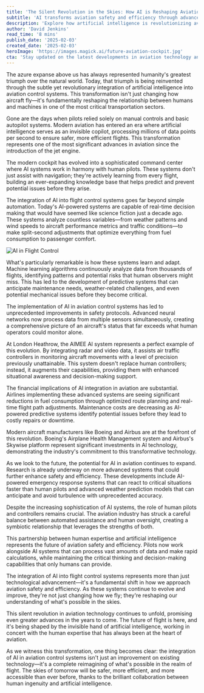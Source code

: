 ```yaml
---
title: 'The Silent Revolution in the Skies: How AI is Reshaping Aviation Control Systems'
subtitle: 'AI transforms aviation safety and efficiency through advanced control systems'
description: 'Explore how artificial intelligence is revolutionizing aviation control systems, enhancing safety and efficiency while maintaining the crucial role of human expertise. From advanced cockpit systems to predictive maintenance, discover how AI is reshaping the future of flight.'
author: 'David Jenkins'
read_time: '8 mins'
publish_date: '2025-02-03'
created_date: '2025-02-03'
heroImage: 'https://images.magick.ai/future-aviation-cockpit.jpg'
cta: 'Stay updated on the latest developments in aviation technology and AI innovation. Follow us on LinkedIn for exclusive insights into how artificial intelligence is transforming the aerospace industry.'
---
```


The azure expanse above us has always represented humanity's greatest triumph over the natural world. Today, that triumph is being reinvented through the subtle yet revolutionary integration of artificial intelligence into aviation control systems. This transformation isn't just changing how aircraft fly—it's fundamentally reshaping the relationship between humans and machines in one of the most critical transportation sectors.

Gone are the days when pilots relied solely on manual controls and basic autopilot systems. Modern aviation has entered an era where artificial intelligence serves as an invisible copilot, processing millions of data points per second to ensure safer, more efficient flights. This transformation represents one of the most significant advances in aviation since the introduction of the jet engine.

The modern cockpit has evolved into a sophisticated command center where AI systems work in harmony with human pilots. These systems don't just assist with navigation; they're actively learning from every flight, building an ever-expanding knowledge base that helps predict and prevent potential issues before they arise.

The integration of AI into flight control systems goes far beyond simple automation. Today's AI-powered systems are capable of real-time decision making that would have seemed like science fiction just a decade ago. These systems analyze countless variables—from weather patterns and wind speeds to aircraft performance metrics and traffic conditions—to make split-second adjustments that optimize everything from fuel consumption to passenger comfort.

![AI in Flight Control](https://i.magick.ai/PIXE/imagined-ai-flight-control-systems.jpg)

What's particularly remarkable is how these systems learn and adapt. Machine learning algorithms continuously analyze data from thousands of flights, identifying patterns and potential risks that human observers might miss. This has led to the development of predictive systems that can anticipate maintenance needs, weather-related challenges, and even potential mechanical issues before they become critical.

The implementation of AI in aviation control systems has led to unprecedented improvements in safety protocols. Advanced neural networks now process data from multiple sensors simultaneously, creating a comprehensive picture of an aircraft's status that far exceeds what human operators could monitor alone.

At London Heathrow, the AIMEE AI system represents a perfect example of this evolution. By integrating radar and video data, it assists air traffic controllers in monitoring aircraft movements with a level of precision previously unattainable. This system doesn't replace human controllers; instead, it augments their capabilities, providing them with enhanced situational awareness and decision-making support.

The financial implications of AI integration in aviation are substantial. Airlines implementing these advanced systems are seeing significant reductions in fuel consumption through optimized route planning and real-time flight path adjustments. Maintenance costs are decreasing as AI-powered predictive systems identify potential issues before they lead to costly repairs or downtime.

Modern aircraft manufacturers like Boeing and Airbus are at the forefront of this revolution. Boeing's Airplane Health Management system and Airbus's Skywise platform represent significant investments in AI technology, demonstrating the industry's commitment to this transformative technology.

As we look to the future, the potential for AI in aviation continues to expand. Research is already underway on more advanced systems that could further enhance safety and efficiency. These developments include AI-powered emergency response systems that can react to critical situations faster than human pilots and advanced weather prediction models that can anticipate and avoid turbulence with unprecedented accuracy.

Despite the increasing sophistication of AI systems, the role of human pilots and controllers remains crucial. The aviation industry has struck a careful balance between automated assistance and human oversight, creating a symbiotic relationship that leverages the strengths of both.

This partnership between human expertise and artificial intelligence represents the future of aviation safety and efficiency. Pilots now work alongside AI systems that can process vast amounts of data and make rapid calculations, while maintaining the critical thinking and decision-making capabilities that only humans can provide.

The integration of AI into flight control systems represents more than just technological advancement—it's a fundamental shift in how we approach aviation safety and efficiency. As these systems continue to evolve and improve, they're not just changing how we fly; they're reshaping our understanding of what's possible in the skies.

This silent revolution in aviation technology continues to unfold, promising even greater advances in the years to come. The future of flight is here, and it's being shaped by the invisible hand of artificial intelligence, working in concert with the human expertise that has always been at the heart of aviation.

As we witness this transformation, one thing becomes clear: the integration of AI in aviation control systems isn't just an improvement on existing technology—it's a complete reimagining of what's possible in the realm of flight. The skies of tomorrow will be safer, more efficient, and more accessible than ever before, thanks to the brilliant collaboration between human ingenuity and artificial intelligence.